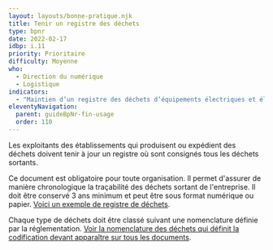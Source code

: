 ```yaml
---
layout: layouts/bonne-pratique.njk
title: Tenir un registre des déchets
type: bpnr
date: 2022-02-17
idbp: i.11
priority: Prioritaire
difficulty: Moyenne
who:
  - Direction du numérique
  - Logistique
indicators:
  - "Maintien d’un registre des déchets d’équipements électriques et électroniques et des consommables : oui / non"
eleventyNavigation:
  parent: guideBpNr-fin-usage
  order: 110
---
```


Les exploitants des établissements qui produisent ou expédient des déchets doivent tenir à jour un registre où sont consignés tous les déchets sortants.

Ce document est obligatoire pour toute organisation. Il permet d'assurer de manière chronologique la traçabilité des déchets sortant de l'entreprise. Il doit être conservé 3 ans minimum et peut être sous format numérique ou papier. [Voici un exemple de registre de déchets](http://www.ademe.fr/sites/default/files/assets/documents/gisement_dechet.xlsx).

Chaque type de déchets doit être classé suivant une nomenclature définie par la réglementation. [Voir la nomenclature des déchets qui définit la codification devant apparaître sur tous les documents](http://www.ademe.fr/sites/default/files/assets/documents/nomenclature_dechets.pdf).

